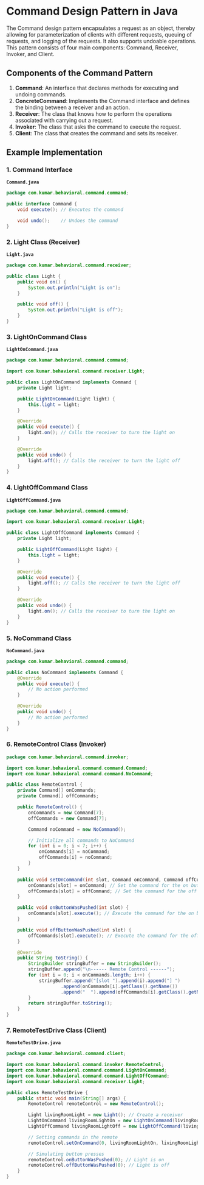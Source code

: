 # Command Design Pattern in Java

The Command design pattern encapsulates a request as an object, thereby allowing for parameterization of clients with different requests, queuing of requests, and logging of the requests. It also supports undoable operations. This pattern consists of four main components: Command, Receiver, Invoker, and Client.

## Components of the Command Pattern

1. **Command**: An interface that declares methods for executing and undoing commands.
2. **ConcreteCommand**: Implements the Command interface and defines the binding between a receiver and an action.
3. **Receiver**: The class that knows how to perform the operations associated with carrying out a request.
4. **Invoker**: The class that asks the command to execute the request.
5. **Client**: The class that creates the command and sets its receiver.

## Example Implementation

### 1. Command Interface
**`Command.java`**

```java
package com.kumar.behavioral.command.command;

public interface Command {
    void execute(); // Executes the command

    void undo();    // Undoes the command
}
```
### 2. Light Class (Receiver)
**`Light.java`**

```java
package com.kumar.behavioral.command.receiver;

public class Light {
    public void on() {
        System.out.println("Light is on");
    }

    public void off() {
        System.out.println("Light is off");
    }
}
```
### 3. LightOnCommand Class
**`LightOnCommand.java`**

```java
package com.kumar.behavioral.command.command;

import com.kumar.behavioral.command.receiver.Light;

public class LightOnCommand implements Command {
    private Light light;

    public LightOnCommand(Light light) {
        this.light = light;
    }

    @Override
    public void execute() {
        light.on(); // Calls the receiver to turn the light on
    }

    @Override
    public void undo() {
        light.off(); // Calls the receiver to turn the light off
    }
}
```

### 4. LightOffCommand Class
**`LightOffCommand.java`**

```java
package com.kumar.behavioral.command.command;

import com.kumar.behavioral.command.receiver.Light;

public class LightOffCommand implements Command {
    private Light light;

    public LightOffCommand(Light light) {
        this.light = light;
    }

    @Override
    public void execute() {
        light.off(); // Calls the receiver to turn the light off
    }

    @Override
    public void undo() {
        light.on(); // Calls the receiver to turn the light on
    }
}
```
### 5. NoCommand Class
**`NoCommand.java`**

```java
package com.kumar.behavioral.command.command;

public class NoCommand implements Command {
    @Override
    public void execute() {
        // No action performed
    }

    @Override
    public void undo() {
        // No action performed
    }
}
```
### 6. RemoteControl Class (Invoker)

```java
package com.kumar.behavioral.command.invoker;

import com.kumar.behavioral.command.command.Command;
import com.kumar.behavioral.command.command.NoCommand;

public class RemoteControl {
    private Command[] onCommands;
    private Command[] offCommands;

    public RemoteControl() {
        onCommands = new Command[7];
        offCommands = new Command[7];

        Command noCommand = new NoCommand();

        // Initialize all commands to NoCommand
        for (int i = 0; i < 7; i++) {
            onCommands[i] = noCommand;
            offCommands[i] = noCommand;
        }
    }

    public void setOnCommand(int slot, Command onCommand, Command offCommand) {
        onCommands[slot] = onCommand; // Set the command for the on button
        offCommands[slot] = offCommand; // Set the command for the off button
    }

    public void onButtonWasPushed(int slot) {
        onCommands[slot].execute(); // Execute the command for the on button
    }

    public void offButtonWasPushed(int slot) {
        offCommands[slot].execute(); // Execute the command for the off button
    }

    @Override
    public String toString() {
        StringBuilder stringBuffer = new StringBuilder();
        stringBuffer.append("\n------ Remote Control ------");
        for (int i = 0; i < onCommands.length; i++) {
            stringBuffer.append("[slot ").append(i).append("] ")
                    .append(onCommands[i].getClass().getName())
                    .append("  ").append(offCommands[i].getClass().getName()).append("\n");
        }
        return stringBuffer.toString();
    }
}
```
### 7. RemoteTestDrive Class (Client)
**`RemoteTestDrive.java`**

```java
package com.kumar.behavioral.command.client;

import com.kumar.behavioral.command.invoker.RemoteControl;
import com.kumar.behavioral.command.command.LightOnCommand;
import com.kumar.behavioral.command.command.LightOffCommand;
import com.kumar.behavioral.command.receiver.Light;

public class RemoteTestDrive {
    public static void main(String[] args) {
        RemoteControl remoteControl = new RemoteControl();

        Light livingRoomLight = new Light(); // Create a receiver
        LightOnCommand livingRoomLightOn = new LightOnCommand(livingRoomLight); // Create command to turn on
        LightOffCommand livingRoomLightOff = new LightOffCommand(livingRoomLight); // Create command to turn off

        // Setting commands in the remote
        remoteControl.setOnCommand(0, livingRoomLightOn, livingRoomLightOff);

        // Simulating button presses
        remoteControl.onButtonWasPushed(0); // Light is on
        remoteControl.offButtonWasPushed(0); // Light is off
    }
}
```